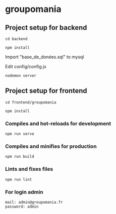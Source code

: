 # groupomania

## Project setup for backend
```
cd backend
```

```
npm install
```

Import "base_de_donées.sql" to mysql

Edit config/config.js

```
nodemon server
```

## Project setup for frontend
```
cd frontend/groupomania
```

```
npm install
```

### Compiles and hot-reloads for development
```
npm run serve
```

### Compiles and minifies for production
```
npm run build
```

### Lints and fixes files
```
npm run lint
```

### For login admin

```
mail: admin@groupomania.fr
password: admin
```
